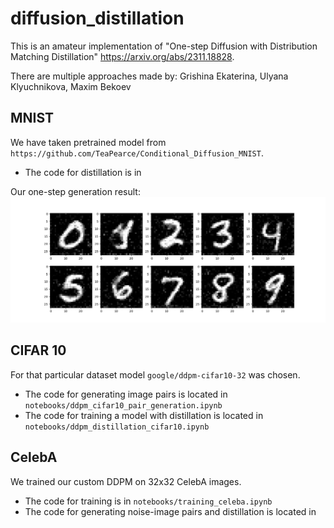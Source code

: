 # diffusion_distillation

This is an amateur implementation of "One-step Diffusion with Distribution Matching Distillation" https://arxiv.org/abs/2311.18828.

There are multiple approaches made by:
Grishina Ekaterina, Ulyana Klyuchnikova, Maxim Bekoev

## MNIST
We have taken pretrained model from `https://github.com/TeaPearce/Conditional_Diffusion_MNIST`.

- The code for distillation is in 

Our one-step generation result:
<img src="https://github.com/GrishKate/diffusion_distillation/blob/main/imgs/1_step.png" />

## CIFAR 10
For that particular dataset model  `google/ddpm-cifar10-32` was chosen. 

- The code for generating image pairs is located in `notebooks/ddpm_cifar10_pair_generation.ipynb`
- The code for training a model with distillation is located in `notebooks/ddpm_distillation_cifar10.ipynb`

## CelebA
We trained our custom DDPM on 32x32 CelebA images. 

- The code for training is in `notebooks/training_celeba.ipynb`
- The code for generating noise-image pairs and distillation is located in